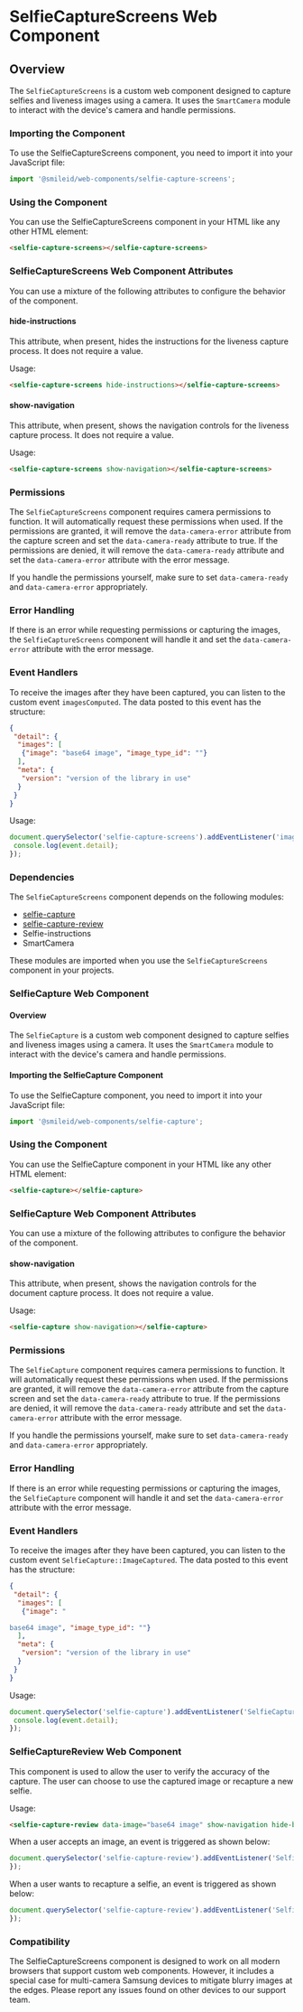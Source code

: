 # SelfieCaptureScreens Web Component

## Overview

The `SelfieCaptureScreens` is a custom web component designed to capture selfies and liveness images using a camera. It uses the `SmartCamera` module to interact with the device's camera and handle permissions.

### Importing the Component

To use the SelfieCaptureScreens component, you need to import it into your JavaScript file:

```js
import '@smileid/web-components/selfie-capture-screens';
```

### Using the Component

You can use the SelfieCaptureScreens component in your HTML like any other HTML element:

```html
<selfie-capture-screens></selfie-capture-screens>
```

### SelfieCaptureScreens Web Component Attributes

You can use a mixture of the following attributes to configure the behavior of the component.

#### hide-instructions

This attribute, when present, hides the instructions for the liveness capture process. It does not require a value.

Usage:

```html
<selfie-capture-screens hide-instructions></selfie-capture-screens>
```

#### show-navigation

This attribute, when present, shows the navigation controls for the liveness capture process. It does not require a value.

Usage:

```html
<selfie-capture-screens show-navigation></selfie-capture-screens>
```

### Permissions

The `SelfieCaptureScreens` component requires camera permissions to function. It will automatically request these permissions when used. If the permissions are granted, it will remove the `data-camera-error` attribute from the capture screen and set the `data-camera-ready` attribute to true. If the permissions are denied, it will remove the `data-camera-ready` attribute and set the `data-camera-error` attribute with the error message.

If you handle the permissions yourself, make sure to set `data-camera-ready` and `data-camera-error` appropriately.

### Error Handling

If there is an error while requesting permissions or capturing the images, the `SelfieCaptureScreens` component will handle it and set the `data-camera-error` attribute with the error message.

### Event Handlers

To receive the images after they have been captured, you can listen to the custom event `imagesComputed`. The data posted to this event has the structure:

```json
{
 "detail": {
  "images": [
   {"image": "base64 image", "image_type_id": ""}
  ],
  "meta": {
   "version": "version of the library in use"
  }
 }
}
```

Usage:

```js
document.querySelector('selfie-capture-screens').addEventListener('imagesComputed', function(event) {
 console.log(event.detail);
});
```

### Dependencies

The `SelfieCaptureScreens` component depends on the following modules:

* [selfie-capture](#selfiecapture-web-component)
* [selfie-capture-review](#selfie-capture-review-web-component)
* Selfie-instructions
* SmartCamera

These modules are imported when you use the `SelfieCaptureScreens` component in your projects.

### SelfieCapture Web Component

#### Overview

The `SelfieCapture` is a custom web component designed to capture selfies and liveness images using a camera. It uses the `SmartCamera` module to interact with the device's camera and handle permissions.

#### Importing the SelfieCapture Component

To use the SelfieCapture component, you need to import it into your JavaScript file:

```js
import '@smileid/web-components/selfie-capture';
```

### Using the Component

You can use the SelfieCapture component in your HTML like any other HTML element:

```html
<selfie-capture></selfie-capture>
```

### SelfieCapture Web Component Attributes

You can use a mixture of the following attributes to configure the behavior of the component.

#### show-navigation

This attribute, when present, shows the navigation controls for the document capture process. It does not require a value.

Usage:

```html
<selfie-capture show-navigation></selfie-capture>
```

### Permissions

The `SelfieCapture` component requires camera permissions to function. It will automatically request these permissions when used. If the permissions are granted, it will remove the `data-camera-error` attribute from the capture screen and set the `data-camera-ready` attribute to true. If the permissions are denied, it will remove the `data-camera-ready` attribute and set the `data-camera-error` attribute with the error message.

If you handle the permissions yourself, make sure to set `data-camera-ready` and `data-camera-error` appropriately.

### Error Handling

If there is an error while requesting permissions or capturing the images, the `SelfieCapture` component will handle it and set the `data-camera-error` attribute with the error message.

### Event Handlers

To receive the images after they have been captured, you can listen to the custom event `SelfieCapture::ImageCaptured`. The data posted to this event has the structure:

```json
{
 "detail": {
  "images": [
   {"image": "

base64 image", "image_type_id": ""}
  ],
  "meta": {
   "version": "version of the library in use"
  }
 }
}
```

Usage:

```js
document.querySelector('selfie-capture').addEventListener('SelfieCapture::ImageCaptured', function(event) {
 console.log(event.detail);
});
```

### SelfieCaptureReview Web Component

This component is used to allow the user to verify the accuracy of the capture.
The user can choose to use the captured image or recapture a new selfie.

Usage:

```html
<selfie-capture-review data-image="base64 image" show-navigation hide-back-to-host></selfie-capture-review>
```

When a user accepts an image, an event is triggered as shown below:

```js
document.querySelector('selfie-capture-review').addEventListener('SelfieReview::SelectImage', function(event) {
});
```

When a user wants to recapture a selfie, an event is triggered as shown below:

```js
document.querySelector('selfie-capture-review').addEventListener('SelfieReview::ReCapture', function(event) {
});
```

### Compatibility

The SelfieCaptureScreens component is designed to work on all modern browsers that support custom web components. However, it includes a special case for multi-camera Samsung devices to mitigate blurry images at the edges. Please report any issues found on other devices to our support team.
